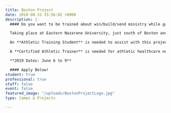 ```yaml
---
title: Boston Project
date: 2018-08-31 15:56:02 +0000
description: |-
  #### Do you want to be trained about win/build/send ministry while gaining a Biblical perspective on diversity.

  Taking place at Eastern Nazarene University, just south of Boston and blocks from the ocean, the Boston Project staff and college athletes will seek to create and environment of personal growth and development.

  An **Athletic Training Student** is needed to assist with this project.

  A **Certified Athletic Trainer** is needed for athletic healthcare needs during the UTC Sprint.

  **2019 Dates: June 6 to 9**

  #### Apply Below!
student: true
professional: true
staff: false
event: false
featured_image: "/uploads/BostonProjectLogo.jpg"
type: Camps & Projects

---
```

